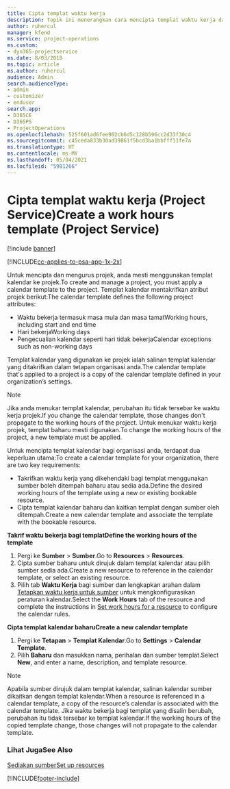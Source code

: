 ```yaml
---
title: Cipta templat waktu kerja
description: Topik ini menerangkan cara mencipta templat waktu kerja dalam Project Service.
author: ruhercul
manager: kfend
ms.service: project-operations
ms.custom:
- dyn365-projectservice
ms.date: 8/03/2018
ms.topic: article
ms.author: ruhercul
audience: Admin
search.audienceType:
- admin
- customizer
- enduser
search.app:
- D365CE
- D365PS
- ProjectOperations
ms.openlocfilehash: 525f601ad6fee902cb6d5c128b596cc2d33f30c4
ms.sourcegitcommit: c45ceda833b30ad39861f5bcd3ba1bbfff11fe7a
ms.translationtype: HT
ms.contentlocale: ms-MY
ms.lasthandoff: 05/04/2021
ms.locfileid: "5981266"
---
```

# <a name="create-a-work-hours-template-project-service"></a><span data-ttu-id="f162d-103">Cipta templat waktu kerja (Project Service)</span><span class="sxs-lookup"><span data-stu-id="f162d-103">Create a work hours template (Project Service)</span></span>

[!include [banner](../includes/psa-now-project-operations.md)]

[!INCLUDE[cc-applies-to-psa-app-1x-2x](../includes/cc-applies-to-psa-app-3x.md)]

<span data-ttu-id="f162d-104">Untuk mencipta dan mengurus projek, anda mesti menggunakan templat kalendar ke projek.</span><span class="sxs-lookup"><span data-stu-id="f162d-104">To create and manage a project, you must apply a calendar template to the project.</span></span> <span data-ttu-id="f162d-105">Templat kalendar mentakrifkan atribut projek berikut:</span><span class="sxs-lookup"><span data-stu-id="f162d-105">The calendar template defines the following project attributes:</span></span>

- <span data-ttu-id="f162d-106">Waktu bekerja termasuk masa mula dan masa tamat</span><span class="sxs-lookup"><span data-stu-id="f162d-106">Working hours, including start and end time</span></span>
- <span data-ttu-id="f162d-107">Hari bekerja</span><span class="sxs-lookup"><span data-stu-id="f162d-107">Working days</span></span>
- <span data-ttu-id="f162d-108">Pengecualian kalendar seperti hari tidak bekerja</span><span class="sxs-lookup"><span data-stu-id="f162d-108">Calendar exceptions such as non-working days</span></span>

<span data-ttu-id="f162d-109">Templat kalendar yang digunakan ke projek ialah salinan templat kalendar yang ditakrifkan dalam tetapan organisasi anda.</span><span class="sxs-lookup"><span data-stu-id="f162d-109">The calendar template that's applied to a project is a copy of the calendar template defined in your organization’s settings.</span></span>

> [!NOTE]
> <span data-ttu-id="f162d-110">Jika anda menukar templat kalendar, perubahan itu tidak tersebar ke waktu kerja projek.</span><span class="sxs-lookup"><span data-stu-id="f162d-110">If you change the calendar template, those changes don't propagate to the working hours of the project.</span></span> <span data-ttu-id="f162d-111">Untuk menukar waktu kerja projek, templat baharu mesti digunakan.</span><span class="sxs-lookup"><span data-stu-id="f162d-111">To change the working hours of the project, a new template must be applied.</span></span>

<span data-ttu-id="f162d-112">Untuk mencipta templat kalendar bagi organisasi anda, terdapat dua keperluan utama:</span><span class="sxs-lookup"><span data-stu-id="f162d-112">To create a calendar template for your organization, there are two key requirements:</span></span>

- <span data-ttu-id="f162d-113">Takrifkan waktu kerja yang dikehendaki bagi templat menggunakan sumber boleh ditempah baharu atau sedia ada.</span><span class="sxs-lookup"><span data-stu-id="f162d-113">Define the desired working hours of the template using a new or existing bookable resource.</span></span>
- <span data-ttu-id="f162d-114">Cipta templat kalendar baharu dan kaitkan templat dengan sumber oleh ditempah.</span><span class="sxs-lookup"><span data-stu-id="f162d-114">Create a new calendar template and associate the template with the bookable resource.</span></span>

<span data-ttu-id="f162d-115">**Takrif waktu bekerja bagi templat**</span><span class="sxs-lookup"><span data-stu-id="f162d-115">**Define the working hours of the template**</span></span>

1. <span data-ttu-id="f162d-116">Pergi ke **Sumber** \> **Sumber**.</span><span class="sxs-lookup"><span data-stu-id="f162d-116">Go to **Resources** \> **Resources**.</span></span>
2. <span data-ttu-id="f162d-117">Cipta sumber baharu untuk dirujuk dalam templat kalendar atau pilih sumber sedia ada.</span><span class="sxs-lookup"><span data-stu-id="f162d-117">Create a new resource to reference in the calendar template, or select an existing resource.</span></span>
3. <span data-ttu-id="f162d-118">Pilih tab **Waktu Kerja** bagi sumber dan lengkapkan arahan dalam [Tetapkan waktu kerja untuk sumber](https://docs.microsoft.com/dynamics365/field-service/set-work-hours-resource) untuk mengkonfigurasikan peraturan kalendar.</span><span class="sxs-lookup"><span data-stu-id="f162d-118">Select the **Work Hours** tab of the resource and complete the instructions in [Set work hours for a resource](https://docs.microsoft.com/dynamics365/field-service/set-work-hours-resource) to configure the calendar rules.</span></span>

<span data-ttu-id="f162d-119">**Cipta templat kalendar baharu**</span><span class="sxs-lookup"><span data-stu-id="f162d-119">**Create a new calendar template**</span></span>

1. <span data-ttu-id="f162d-120">Pergi ke **Tetapan** \> **Templat Kalendar**.</span><span class="sxs-lookup"><span data-stu-id="f162d-120">Go to **Settings** \> **Calendar Template**.</span></span>
2. <span data-ttu-id="f162d-121">Pilih **Baharu** dan masukkan nama, perihalan dan sumber templat.</span><span class="sxs-lookup"><span data-stu-id="f162d-121">Select **New**, and enter a name, description, and template resource.</span></span>


> [!NOTE]
> <span data-ttu-id="f162d-122">Apabila sumber dirujuk dalam templat kalendar, salinan kalendar sumber dikaitkan dengan templat kalendar.</span><span class="sxs-lookup"><span data-stu-id="f162d-122">When a resource is referenced in a calendar template, a copy of the resource’s calendar is associated with the calendar template.</span></span> <span data-ttu-id="f162d-123">Jika waktu bekerja bagi templat yang disalin berubah, perubahan itu tidak tersebar ke templat kalendar.</span><span class="sxs-lookup"><span data-stu-id="f162d-123">If the working hours of the copied template change, those changes will not propagate to the calendar template.</span></span>


### <a name="see-also"></a><span data-ttu-id="f162d-124">Lihat Juga</span><span class="sxs-lookup"><span data-stu-id="f162d-124">See Also</span></span>  
 [<span data-ttu-id="f162d-125">Sediakan sumber</span><span class="sxs-lookup"><span data-stu-id="f162d-125">Set up resources</span></span>](../psa/set-up-resources.md)


[!INCLUDE[footer-include](../includes/footer-banner.md)]
